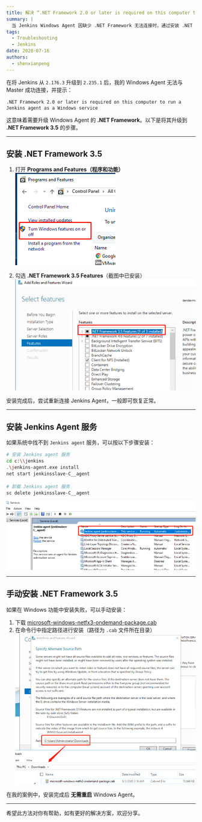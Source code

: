 ```yaml
---
title: 解决 “.NET Framework 2.0 or later is required on this computer to run a Jenkins agent as a Windows service” 问题
summary: |
  当 Jenkins Windows Agent 因缺少 .NET Framework 无法连接时，通过安装 .NET Framework 3.5 并设置 Jenkins Agent 服务来解决问题。
tags:
  - Troubleshooting
  - Jenkins
date: 2020-07-16
authors:
  - shenxianpeng
---
```


在将 Jenkins 从 `2.176.3` 升级到 `2.235.1` 后，我的 Windows Agent 无法与 Master 成功连接，并提示：

```
.NET Framework 2.0 or later is required on this computer to run a Jenkins agent as a Windows service
```

这意味着需要升级 Windows Agent 的 **.NET Framework**。以下是将其升级到 **.NET Framework 3.5** 的步骤。

---

## 安装 .NET Framework 3.5

1. 打开 **Programs and Features（程序和功能）**  
   ![Programs and Features](1.png)

2. 勾选 **.NET Framework 3.5 Features**（截图中已安装）  
   ![Features](2.png)

安装完成后，尝试重新连接 Jenkins Agent，一般即可恢复正常。

---

## 安装 Jenkins Agent 服务

如果系统中找不到 `Jenkins agent` 服务，可以按以下步骤安装：

```bash
# 安装 Jenkins agent 服务
cd c:\\jenkins
.\jenkins-agent.exe install
net start jenkinsslave-C__agent

# 卸载 Jenkins agent 服务
sc delete jenkinsslave-C__agent
```

![Jenkins agent service](4.png)

---

## 手动安装 .NET Framework 3.5

如果在 Windows 功能中安装失败，可以手动安装：

1. 下载 [microsoft-windows-netfx3-ondemand-package.cab](https://androidfilehost.com/?fid=1322778262904003837)
2. 在命令行中指定路径进行安装（路径为 `.cab` 文件所在目录）
   ![microsoft-windows-netfx3-ondemand-package.cab file path](3.png)

在我的案例中，安装完成后 **无需重启** Windows Agent。

---

希望此方法对你有帮助，如有更好的解决方案，欢迎分享。
